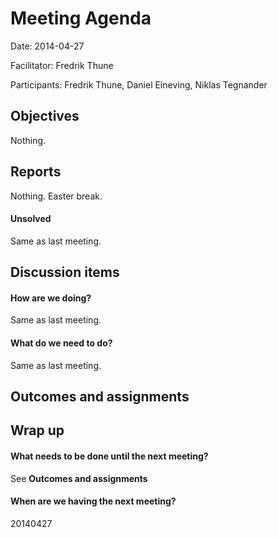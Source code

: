 # Meeting Agenda

Date: 2014-04-27

Facilitator: Fredrik Thune 

Participants: Fredrik Thune, Daniel Eineving, Niklas Tegnander

## Objectives
Nothing.

## Reports
Nothing. Easter break.

#### Unsolved

Same as last meeting.

## Discussion items

#### How are we doing?
Same as last meeting.

#### What do we need to do?

Same as last meeting.

## Outcomes and assignments

## Wrap up 

#### What needs to be done until the next meeting?
See __Outcomes and assignments__

#### When are we having the next meeting?
20140427